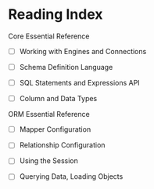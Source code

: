 # Reading Index

Core Essential Reference

- [ ] Working with Engines and Connections

- [ ] Schema Definition Language

- [ ] SQL Statements and Expressions API
 
- [ ] Column and Data Types

ORM Essential Reference

- [ ] Mapper Configuration

- [ ] Relationship Configuration

- [ ] Using the Session

- [ ] Querying Data, Loading Objects